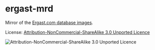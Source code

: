 # ergast-mrd

Mirror of the [Ergast.com database images](http://ergast.com/mrd/).

License: [Attribution-NonCommercial-ShareAlike 3.0 Unported Licence](http://creativecommons.org/licenses/by-nc-sa/3.0/)

![Attribution-NonCommercial-ShareAlike 3.0 Unported Licence](http://i.creativecommons.org/l/by-nc-sa/3.0/88x31.png)